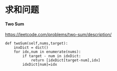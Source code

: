# 求和问题

#### Two Sum
https://leetcode.com/problems/two-sum/description/
```
def twoSum(self,nums,target):
	inxDict = dict()
	for idx,num in enumerate(nums):
		if target - num in idxDict:
			return [idxDict[target-num],idx]
		idxDict[num]=idx
```


